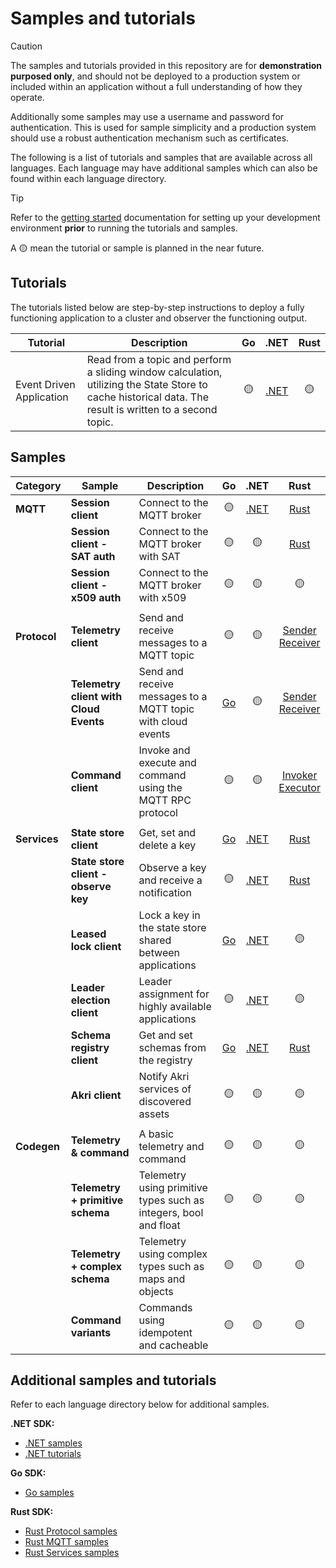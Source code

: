 # Samples and tutorials

> [!CAUTION]
>
> The samples and tutorials provided in this repository are for **demonstration purposed only**, and should not be deployed to a production system or included within an application without a full understanding of how they operate.
>
> Additionally some samples may use a username and password for authentication. This is used for sample simplicity and a production system should use a robust authentication mechanism such as certificates.

The following is a list of tutorials and samples that are available across all languages. Each language may have additional samples which can also be found within each language directory.

> [!TIP]
> Refer to the [getting started](/README.md#getting-started) documentation for setting up your development environment **prior** to running the tutorials and samples.

A :yellow_circle: mean the tutorial or sample is planned in the near future.

## Tutorials

The tutorials listed below are step-by-step instructions to deploy a fully functioning application to a cluster and observer the functioning output.

| Tutorial | Description | Go | .NET | Rust |
|-|-|:-:|:-:|:-:|
| Event Driven Application | Read from a topic and perform a sliding window calculation, utilizing the State Store to cache historical data. The result is written to a second topic. | :yellow_circle: | [.NET](/dotnet/tutorials/EventDrivenApp) | :yellow_circle: |


## Samples

|Category | Sample | Description | Go | .NET | Rust |
|-|-|-|:-:|:-:|:-:|
| **MQTT** | **Session client** | Connect to the MQTT broker | :yellow_circle: | [.NET](/dotnet/samples/SessionClientConnectionManagementSample) | [Rust](https://github.com/Azure/iot-operations-sdks/blob/main/rust/azure_iot_operations_mqtt/examples/simple_sample.rs) |
|| **Session client - SAT auth** | Connect to the MQTT broker with SAT | :yellow_circle: | :yellow_circle: | [Rust](https://github.com/Azure/iot-operations-sdks/blob/main/rust/azure_iot_operations_mqtt/examples/sat_auth_sample.rs) |
|| **Session client - x509 auth** | Connect to the MQTT broker with x509 | :yellow_circle: | :yellow_circle: | :yellow_circle: |
||
| **Protocol** | **Telemetry client** | Send and receive messages to a MQTT topic | :yellow_circle: | :yellow_circle: | [Sender](https://github.com/Azure/iot-operations-sdks/blob/main/rust/azure_iot_operations_protocol/examples/simple_telemetry_sender_sample.rs)</br>[Receiver](https://github.com/Azure/iot-operations-sdks/blob/main/rust/azure_iot_operations_protocol/examples/simple_telemetry_receiver_sample.rs) |
|| **Telemetry client with Cloud Events** | Send and receive messages to a MQTT topic with cloud events | [Go](/go/samples/protocol/cloudevents) | :yellow_circle: | [Sender](https://github.com/Azure/iot-operations-sdks/blob/main/rust/azure_iot_operations_protocol/examples/simple_telemetry_sender_sample.rs)</br>[Receiver](https://github.com/Azure/iot-operations-sdks/blob/main/rust/azure_iot_operations_protocol/examples/simple_telemetry_receiver_sample.rs) |
|| **Command client** | Invoke and execute and command using the MQTT RPC protocol | :yellow_circle: | :yellow_circle: | [Invoker](https://github.com/Azure/iot-operations-sdks/blob/main/rust/azure_iot_operations_protocol/examples/simple_rpc_invoker_sample.rs)</br>[Executor](https://github.com/Azure/iot-operations-sdks/blob/main/rust/azure_iot_operations_protocol/examples/simple_rpc_executor_sample.rs) |
||
| **Services** | **State store client** | Get, set and delete a key | [Go](https://github.com/Azure/iot-operations-sdks/tree/main/go/samples/statestore) | [.NET](/dotnet/samples/StateStoreClientSample) | [Rust](https://github.com/Azure/iot-operations-sdks/blob/main/rust/azure_iot_operations_services/examples/state_store_client.rs) |
|| **State store client - observe key** | Observe a key and receive a notification | :yellow_circle: | [.NET](/dotnet/samples/StateStoreObserveKeySample) | [Rust](https://github.com/Azure/iot-operations-sdks/blob/main/rust/azure_iot_operations_services/examples/state_store_client.rs) |
|| **Leased lock client** | Lock a key in the state store shared between applications | [Go](https://github.com/Azure/iot-operations-sdks/tree/main/go/samples/leasedlock) | [.NET](/dotnet/samples/LeasedLockSample) | :yellow_circle: |
|| **Leader election client** | Leader assignment for highly available applications | :yellow_circle: | [.NET](/dotnet/samples/PassiveReplicationSample) | :yellow_circle: |
|| **Schema registry client** | Get and set schemas from the registry | [Go](/go/samples/services/schemaregistry) | [.NET](/dotnet/samples/SchemaRegistrySample) | [Rust](/rust/azure_iot_operations_services/examples/schema_registry_client.rs) |
|| **Akri client** | Notify Akri services of discovered assets | :yellow_circle: | :yellow_circle: | :yellow_circle: |
||
| **Codegen** | **Telemetry & command** | A basic telemetry and command | :yellow_circle: | :yellow_circle: | :yellow_circle: |
|| **Telemetry + primitive schema** | Telemetry using primitive types such as integers, bool and float | :yellow_circle: | :yellow_circle: | :yellow_circle: |
|| **Telemetry + complex schema** | Telemetry using complex types such as maps and objects | :yellow_circle: | :yellow_circle: | :yellow_circle: |
|| **Command variants** | Commands using idempotent and cacheable | :yellow_circle: | :yellow_circle: | :yellow_circle: |

## Additional samples and tutorials

Refer to each language directory below for additional samples.

**.NET SDK:**

* [.NET samples](/dotnet/samples)
* [.NET tutorials](/dotnet/tutorials)

**Go SDK:**

* [Go samples](/go/samples)

**Rust SDK:**

* [Rust Protocol samples](/rust/azure_iot_operations_protocol/examples/)
* [Rust MQTT samples](/rust/azure_iot_operations_mqtt/examples/)
* [Rust Services samples](/rust/azure_iot_operations_services/examples/)
